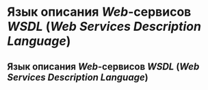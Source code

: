Язык описания _Web_-сервисов _WSDL_ (_Web Services Description Language_)
====

Язык описания _Web_-сервисов _WSDL_ (_Web Services Description Language_)
----
